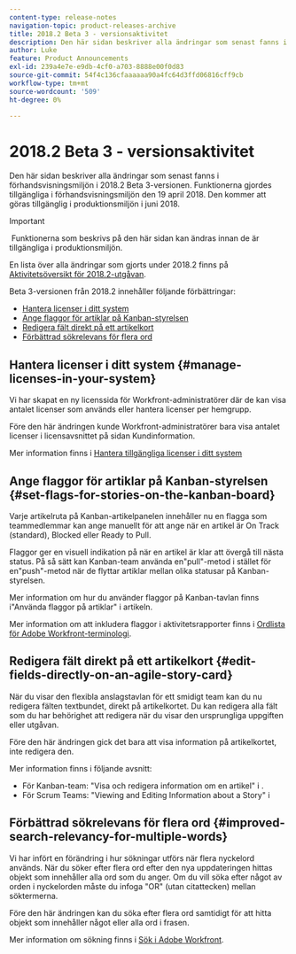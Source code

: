 ```yaml
---
content-type: release-notes
navigation-topic: product-releases-archive
title: 2018.2 Beta 3 - versionsaktivitet
description: Den här sidan beskriver alla ändringar som senast fanns i förhandsvisningsmiljön i 2018.2 Beta 3-versionen. Funktionerna gjordes tillgängliga i förhandsvisningsmiljön den 19 april 2018. Den kommer att göras tillgänglig i produktionsmiljön i juni 2018.
author: Luke
feature: Product Announcements
exl-id: 239a4e7e-e9db-4cf0-a703-8888e00f0d83
source-git-commit: 54f4c136cfaaaaaa90a4fc64d3ffd06816cff9cb
workflow-type: tm+mt
source-wordcount: '509'
ht-degree: 0%

---
```


# 2018.2 Beta 3 - versionsaktivitet

Den här sidan beskriver alla ändringar som senast fanns i förhandsvisningsmiljön i 2018.2 Beta 3-versionen. Funktionerna gjordes tillgängliga i förhandsvisningsmiljön den 19 april 2018. Den kommer att göras tillgänglig i produktionsmiljön i juni 2018.

>[!IMPORTANT]
>
> Funktionerna som beskrivs på den här sidan kan ändras innan de är tillgängliga i produktionsmiljön.

En lista över alla ändringar som gjorts under 2018.2 finns på  [Aktivitetsöversikt för 2018.2-utgåvan](../../../../product-announcements/product-releases/quarterly-release-archive/2018.2-release-activity/2018.2-release-activity-overview.md).

Beta 3-versionen från 2018.2 innehåller följande förbättringar:

* [Hantera licenser i ditt system](#manage-licenses-in-your-system)
* [Ange flaggor för artiklar på Kanban-styrelsen](#set-flags-for-stories-on-the-kanban-board)
* [Redigera fält direkt på ett artikelkort](#edit-fields-directly-on-an-agile-story-card)
* [Förbättrad sökrelevans för flera ord](#improved-search-relevancy-for-multiple-words)

## Hantera licenser i ditt system {#manage-licenses-in-your-system}

Vi har skapat en ny licenssida för Workfront-administratörer där de kan visa antalet licenser som används eller hantera licenser per hemgrupp. 

Före den här ändringen kunde Workfront-administratörer bara visa antalet licenser i licensavsnittet på sidan Kundinformation.

Mer information finns i [Hantera tillgängliga licenser i ditt system](../../../../administration-and-setup/get-started-wf-administration/manage-available-licenses-in-your-system.md)

## Ange flaggor för artiklar på Kanban-styrelsen {#set-flags-for-stories-on-the-kanban-board}

Varje artikelruta på Kanban-artikelpanelen innehåller nu en flagga som teammedlemmar kan ange manuellt för att ange när en artikel är On Track (standard), Blocked eller Ready to Pull.

Flaggor ger en visuell indikation på när en artikel är klar att övergå till nästa status. På så sätt kan Kanban-team använda en&quot;pull&quot;-metod i stället för en&quot;push&quot;-metod när de flyttar artiklar mellan olika statusar på Kanban-styrelsen.

Mer information om hur du använder flaggor på Kanban-tavlan finns i&quot;Använda flaggor på artiklar&quot; i artikeln.

Mer information om att inkludera flaggor i aktivitetsrapporter finns i [Ordlista för Adobe Workfront-terminologi](../../../../workfront-basics/navigate-workfront/workfront-navigation/workfront-terminology-glossary.md).  

## Redigera fält direkt på ett artikelkort {#edit-fields-directly-on-an-agile-story-card}

När du visar den flexibla anslagstavlan för ett smidigt team kan du nu redigera fälten textbundet, direkt på artikelkortet. Du kan redigera alla fält som du har behörighet att redigera när du visar den ursprungliga uppgiften eller utgåvan.

Före den här ändringen gick det bara att visa information på artikelkortet, inte redigera den.

Mer information finns i följande avsnitt:

* För Kanban-team: &quot;Visa och redigera information om en artikel&quot; i . 
* För Scrum Teams: &quot;Viewing and Editing Information about a Story&quot; i

## Förbättrad sökrelevans för flera ord {#improved-search-relevancy-for-multiple-words}

Vi har infört en förändring i hur sökningar utförs när flera nyckelord används. När du söker efter flera ord efter den nya uppdateringen hittas objekt som innehåller alla ord som du anger. Om du vill söka efter något av orden i nyckelorden måste du infoga &quot;OR&quot; (utan citattecken) mellan söktermerna. 

Före den här ändringen kan du söka efter flera ord samtidigt för att hitta objekt som innehåller något eller alla ord i frasen. 

Mer information om sökning finns i [Sök i Adobe Workfront](../../../../workfront-basics/navigate-workfront/search/search-workfront.md).
